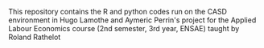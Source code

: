 This repository contains the R and python codes run on the CASD environment in Hugo Lamothe and Aymeric Perrin's project for the Applied Labour Economics course (2nd semester, 3rd year, ENSAE) taught by Roland Rathelot
